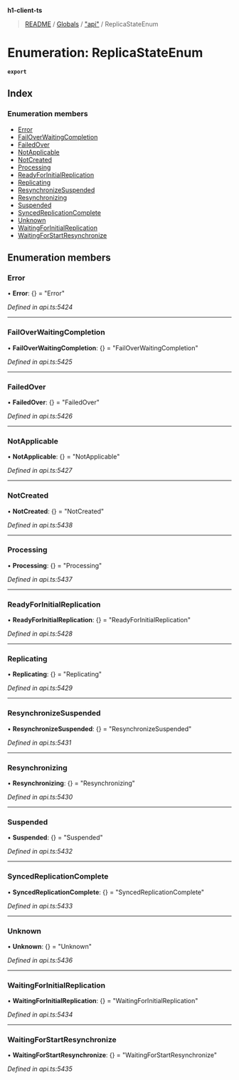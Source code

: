 **h1-client-ts**

> [README](../README.md) / [Globals](../globals.md) / ["api"](../modules/_api_.md) / ReplicaStateEnum

# Enumeration: ReplicaStateEnum

**`export`** 

## Index

### Enumeration members

* [Error](_api_.replicastateenum.md#error)
* [FailOverWaitingCompletion](_api_.replicastateenum.md#failoverwaitingcompletion)
* [FailedOver](_api_.replicastateenum.md#failedover)
* [NotApplicable](_api_.replicastateenum.md#notapplicable)
* [NotCreated](_api_.replicastateenum.md#notcreated)
* [Processing](_api_.replicastateenum.md#processing)
* [ReadyForInitialReplication](_api_.replicastateenum.md#readyforinitialreplication)
* [Replicating](_api_.replicastateenum.md#replicating)
* [ResynchronizeSuspended](_api_.replicastateenum.md#resynchronizesuspended)
* [Resynchronizing](_api_.replicastateenum.md#resynchronizing)
* [Suspended](_api_.replicastateenum.md#suspended)
* [SyncedReplicationComplete](_api_.replicastateenum.md#syncedreplicationcomplete)
* [Unknown](_api_.replicastateenum.md#unknown)
* [WaitingForInitialReplication](_api_.replicastateenum.md#waitingforinitialreplication)
* [WaitingForStartResynchronize](_api_.replicastateenum.md#waitingforstartresynchronize)

## Enumeration members

### Error

•  **Error**: {} = "Error"

*Defined in api.ts:5424*

___

### FailOverWaitingCompletion

•  **FailOverWaitingCompletion**: {} = "FailOverWaitingCompletion"

*Defined in api.ts:5425*

___

### FailedOver

•  **FailedOver**: {} = "FailedOver"

*Defined in api.ts:5426*

___

### NotApplicable

•  **NotApplicable**: {} = "NotApplicable"

*Defined in api.ts:5427*

___

### NotCreated

•  **NotCreated**: {} = "NotCreated"

*Defined in api.ts:5438*

___

### Processing

•  **Processing**: {} = "Processing"

*Defined in api.ts:5437*

___

### ReadyForInitialReplication

•  **ReadyForInitialReplication**: {} = "ReadyForInitialReplication"

*Defined in api.ts:5428*

___

### Replicating

•  **Replicating**: {} = "Replicating"

*Defined in api.ts:5429*

___

### ResynchronizeSuspended

•  **ResynchronizeSuspended**: {} = "ResynchronizeSuspended"

*Defined in api.ts:5431*

___

### Resynchronizing

•  **Resynchronizing**: {} = "Resynchronizing"

*Defined in api.ts:5430*

___

### Suspended

•  **Suspended**: {} = "Suspended"

*Defined in api.ts:5432*

___

### SyncedReplicationComplete

•  **SyncedReplicationComplete**: {} = "SyncedReplicationComplete"

*Defined in api.ts:5433*

___

### Unknown

•  **Unknown**: {} = "Unknown"

*Defined in api.ts:5436*

___

### WaitingForInitialReplication

•  **WaitingForInitialReplication**: {} = "WaitingForInitialReplication"

*Defined in api.ts:5434*

___

### WaitingForStartResynchronize

•  **WaitingForStartResynchronize**: {} = "WaitingForStartResynchronize"

*Defined in api.ts:5435*
